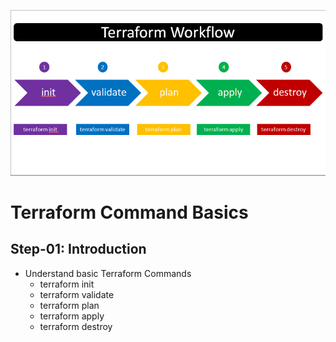 ![](2022-02-25-10-46-16.png)

# Terraform Command Basics

## Step-01: Introduction
- Understand basic Terraform Commands
  - terraform init
  - terraform validate
  - terraform plan
  - terraform apply
  - terraform destroy      
